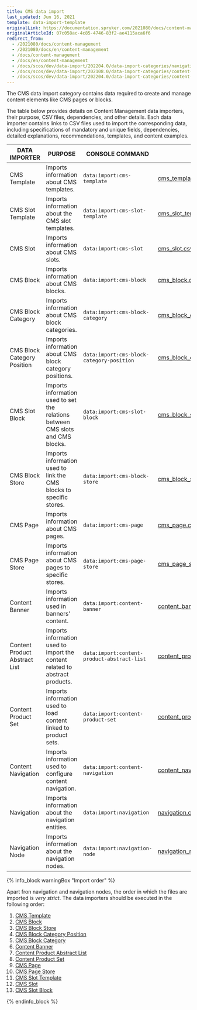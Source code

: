 ```yaml
---
title: CMS data import
last_updated: Jun 16, 2021
template: data-import-template
originalLink: https://documentation.spryker.com/2021080/docs/content-management
originalArticleId: 07c058ac-4c85-4746-83f2-ae4115aca6f6
redirect_from:
  - /2021080/docs/content-management
  - /2021080/docs/en/content-management
  - /docs/content-management
  - /docs/en/content-management
  - /docs/scos/dev/data-import/202204.0/data-import-categories/navigation-setup/navigation-setup.html
  - /docs/scos/dev/data-import/202108.0/data-import-categories/content-management/content-management.html
  - /docs/scos/dev/data-import/202204.0/data-import-categories/content-management/content-management.html
---
```


The CMS data import category contains data required to create and manage content elements like CMS pages or blocks.

The table below provides details on Content Management data importers, their purpose, CSV files, dependencies, and other details. Each data importer contains links to CSV files used to import the corresponding data, including specifications of mandatory and unique fields, dependencies, detailed explanations, recommendations, templates, and content examples.

| DATA IMPORTER | PURPOSE | CONSOLE COMMAND | FILES | DEPENDENCIES |
| --- | --- | --- | --- |--- |
| CMS Template   | Imports information about CMS templates. |`data:import:cms-template` |[ cms_template.csv](/docs/pbc/all/content-management-system/import-and-export-data/file-details-cms-template.csv.html)|None |
| CMS Slot Template  | Imports information about the CMS slot templates. |`data:import:cms-slot-template` | [cms_slot_template.csv](/docs/pbc/all/content-management-system/import-and-export-data/file-details-cms-slot-template.csv.html)| None|
| CMS Slot  | Imports information about CMS slots. |`data:import:cms-slot` |[cms_slot.csv](/docs/pbc/all/content-management-system/import-and-export-data/file-details-cms-slot.csv.html) |None |
| CMS Block  | Imports information about CMS blocks. |`data:import:cms-block` | [cms_block.csv](/docs/pbc/all/content-management-system/import-and-export-data/file-details-cms-block.csv.html)|None |
| CMS Block Category  |Imports information about CMS block categories. |`data:import:cms-block-category` | [cms_block_category.csv](/docs/pbc/all/content-management-system/import-and-export-data/file-details-cms-block-category.csv.html)|[cms_block_category_position.csv](/docs/pbc/all/content-management-system/import-and-export-data/file-details-cms-block-category-postion.csv.html) |
| CMS Block Category Position  |Imports information about CMS block category positions. |`data:import:cms-block-category-position` |[cms_block_category_position.csv](/docs/pbc/all/content-management-system/import-and-export-data/file-details-cms-block-category-postion.csv.html)|None |
| CMS Slot Block  | Imports information used to set the relations between CMS slots and CMS blocks.|`data:import:cms-slot-block` | [cms_block_store.csv](/docs/pbc/all/content-management-system/import-and-export-data/file-details-cms-block-store.csv.html)| <ul><li>[cms_slot.csv](/docs/pbc/all/content-management-system/import-and-export-data/file-details-cms-slot.csv.html)</li><li>[cms_block.csv](/docs/pbc/all/content-management-system/import-and-export-data/file-details-cms-block.csv.html)</li></ul> |
| CMS Block Store  | Imports information used to link the CMS blocks to specific stores. |`data:import:cms-block-store` | [cms_block_store.csv](/docs/pbc/all/content-management-system/import-and-export-data/file-details-cms-block-store.csv.html)| <ul><li>[cms_block.csv](/docs/pbc/all/content-management-system/import-and-export-data/file-details-cms-block.csv.html)</li><li>**stores.php** configuration file of demo shop PHP project</li></ul> |
| CMS Page | Imports information about CMS pages. |`data:import:cms-page` |[cms_page.csv](/docs/pbc/all/content-management-system/import-and-export-data/file-details-cms-page.csv.html) |[cms_template.csv](/docs/pbc/all/content-management-system/import-and-export-data/file-details-cms-template.csv.html) |
| CMS Page Store  | Imports information about CMS pages to specific stores. |`data:import:cms-page-store` |[cms_page_store.csv](/docs/pbc/all/content-management-system/import-and-export-data/file-details-cms-page-store.csv.html) | <ul><li>[cms_page.csv](/docs/pbc/all/content-management-system/import-and-export-data/file-details-cms-page.csv.html)</li><li>**stores.php** configuration file of demo shop PHP project</li></ul>|
| Content Banner | Imports information used in banners' content. |`data:import:content-banner` |[content_banner.csv](/docs/pbc/all/content-management-system/import-and-export-data/file-details-content-banner.csv.html) |[glossary.csv](/docs/scos/dev/data-import/{{page.version}}/data-import-categories/commerce-setup/file-details-glossary.csv.html) |
| Content Product Abstract List  |Imports information used to import the content related to abstract products.  |`data:import:content-product-abstract-list` |[content_product_abstract_list.csv](/docs/pbc/all/content-management-system/import-and-export-data/file-details-content-product-abstract-list.csv.html) |[product_abstract.csv](/docs/scos/dev/data-import/{{page.version}}/data-import-categories/catalog-setup/products/file-details-product-abstract.csv.html)|
| Content Product Set  |Imports information used to load content linked to product sets.  |`data:import:content-product-set` | [content_product_set.csv](/docs/pbc/all/content-management-system/import-and-export-data/file-details-content-product-set.csv.html)| [product_set.csv](/docs/scos/dev/data-import/{{page.version}}/data-import-categories/merchandising-setup/product-merchandising/file-details-product-set.csv.html)|
| Content Navigation | Imports information used to configure content navigation.|`data:import:content-navigation` | [content_navigation.csv](/docs/pbc/all/content-management-system/import-and-export-data/file-details-content-navigation.csv.html) | [navigation.csv](/docs/pbc/all/content-management-system/import-and-export-data/file-details-navigation.csv.html) |
| Navigation | Imports information about the navigation entities. |`data:import:navigation` | [navigation.csv](/docs/pbc/all/content-management-system/import-and-export-data/file-details-navigation.csv.html) |None |
| Navigation Node | Imports information about the navigation nodes. |`data:import:navigation-node` |[ navigation_node.csv](/docs/pbc/all/content-management-system/import-and-export-data/file-details-navigation-node.csv.html) | <ul><li>[navigation.csv](/docs/pbc/all/content-management-system/import-and-export-data/file-details-navigation.csv.html)</li><li>[glossary.csv](/docs/scos/dev/data-import/{{page.version}}/data-import-categories/commerce-setup/file-details-glossary.csv.html)</li></ul>|


{% info_block warningBox "Import order" %}

Apart fron navigation and navigation nodes, the order in which the files are imported is *very strict*. The data importers should be executed in the following order:

1. [CMS Template](/docs/pbc/all/content-management-system/import-and-export-data/file-details-cms-template.csv.html)
2. [CMS Block](/docs/pbc/all/content-management-system/import-and-export-data/file-details-cms-block.csv.html)
3. [CMS Block Store](/docs/pbc/all/content-management-system/import-and-export-data/file-details-cms-block-store.csv.html)
4. [CMS Block Category Position](/docs/pbc/all/content-management-system/import-and-export-data/file-details-cms-block-category-postion.csv.html)
5. [CMS Block Category](/docs/pbc/all/content-management-system/import-and-export-data/file-details-cms-block-category.csv.html)
6. [Content Banner](/docs/pbc/all/content-management-system/import-and-export-data/file-details-content-banner.csv.html)
7. [Content Product Abstract List](/docs/pbc/all/content-management-system/import-and-export-data/file-details-content-product-abstract-list.csv.html)
8. [Content Product Set](/docs/pbc/all/content-management-system/import-and-export-data/file-details-content-product-set.csv.html)
9. [CMS Page](/docs/pbc/all/content-management-system/import-and-export-data/file-details-cms-page.csv.html)
10. [CMS Page Store](/docs/pbc/all/content-management-system/import-and-export-data/file-details-cms-page-store.csv.html)
11. [CMS Slot Template](/docs/pbc/all/content-management-system/import-and-export-data/file-details-cms-slot-template.csv.html)
12. [CMS Slot](/docs/pbc/all/content-management-system/import-and-export-data/file-details-cms-slot.csv.html)
13. [CMS Slot Block](/docs/pbc/all/content-management-system/import-and-export-data/file-details-cms-block-store.csv.html)


{% endinfo_block %}
